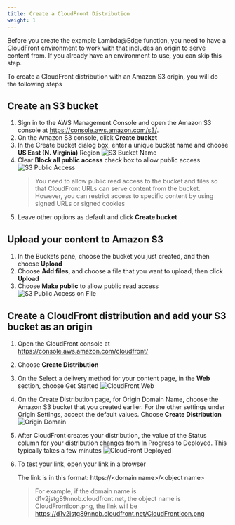 ```yaml
---
title: Create a CloudFront Distribution 
weight: 1
---
```


Before you create the example Lambda@Edge function, you need to have a CloudFront environment to work with that includes an origin to serve content from. If you already have an environment to use, you can skip this step.

To create a CloudFront distribution with an Amazon S3 origin, you will do the following steps

## Create an S3 bucket

1. Sign in to the AWS Management Console and open the Amazon S3 console at https://console.aws.amazon.com/s3/.
2. On the Amazon S3 console, click **Create bucket**
3. In the Create bucket dialog box, enter a unique bucket name and choose **US East (N. Virginia)** Region
   ![S3 Bucket Name](/S3-bucket-name.png)
4. Clear **Block all public access** check box to allow public access
   ![S3 Public Access](/S3-public.png)
   >You need to allow public read access to the bucket and files so that CloudFront URLs can serve content from the bucket. However, you can restrict access to specific content by using signed URLs or signed cookies
5. Leave other options as default and click **Create bucket** 

## Upload your content to Amazon S3
1. In the Buckets pane, choose the bucket you just created, and then choose **Upload**
2. Choose **Add files**, and choose a file that you want to upload, then click **Upload**
3. Choose **Make public** to allow public read access
   ![S3 Public Access on File](/S3-public-file.png)

## Create a CloudFront distribution and add your S3 bucket as an origin 
1. Open the CloudFront console at https://console.aws.amazon.com/cloudfront/
2. Choose **Create Distribution**
3. On the Select a delivery method for your content page, in the **Web** section, choose Get Started
   ![CloudFront Web](/cf-web.png)
4. On the Create Distribution page, for Origin Domain Name, choose the Amazon S3 bucket that you created earlier. For the other settings under Origin Settings, accept the default values. Choose **Create Distribution**
   ![Origin Domain](/cf-origin-domain.png)
5. After CloudFront creates your distribution, the value of the Status column for your distribution changes from In Progress to Deployed. This typically takes a few minutes
   ![CloudFront Deployed](/cf-deployed.png)
6. To test your link, open your link in a browser
   
   The link is in this format: https://\<domain name>/\<object name>
   
   > For example, if the domain name is d1v2jstg89nnob.cloudfront.net, the object name is CloudFrontIcon.png, the link will be https://d1v2jstg89nnob.cloudfront.net/CloudFrontIcon.png

